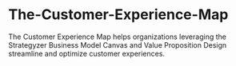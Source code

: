 # The-Customer-Experience-Map
The Customer Experience Map helps organizations leveraging the Strategyzer Business Model Canvas and Value Proposition Design streamline and optimize customer experiences.
